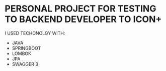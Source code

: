 # PERSONAL PROJECT FOR TESTING TO BACKEND DEVELOPER TO ICON+ 
I USED TECHONOLGY WITH: 
- JAVA
- SPRINGBOOT
- LOMBOK
- JPA
- SWAGGER 3 